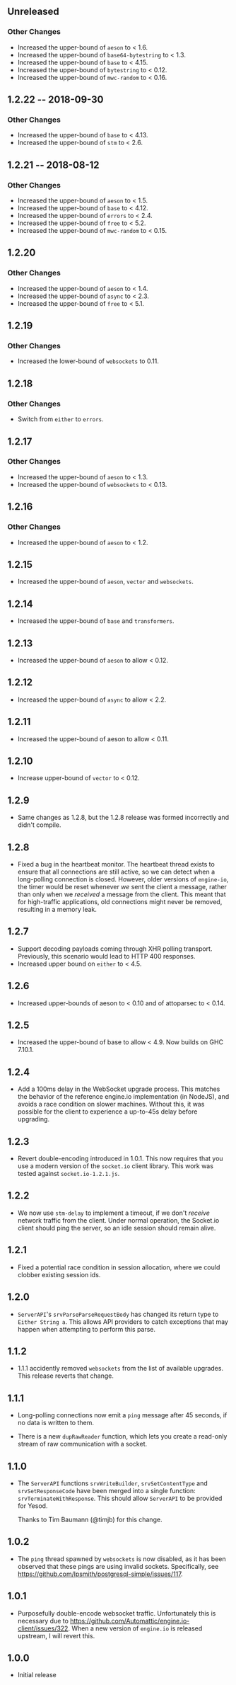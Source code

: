 ## Unreleased

### Other Changes

* Increased the upper-bound of `aeson` to < 1.6.
* Increased the upper-bound of `base64-bytestring` to < 1.3.
* Increased the upper-bound of `base` to < 4.15.
* Increased the upper-bound of `bytestring` to < 0.12.
* Increased the upper-bound of `mwc-random` to < 0.16.

## 1.2.22 -- 2018-09-30

### Other Changes

* Increased the upper-bound of `base` to < 4.13.
* Increased the upper-bound of `stm` to < 2.6.

## 1.2.21 -- 2018-08-12

### Other Changes

* Increased the upper-bound of `aeson` to < 1.5.
* Increased the upper-bound of `base` to < 4.12.
* Increased the upper-bound of `errors` to < 2.4.
* Increased the upper-bound of `free` to < 5.2.
* Increased the upper-bound of `mwc-random` to < 0.15.

## 1.2.20

### Other Changes

* Increased the upper-bound of `aeson` to < 1.4.
* Increased the upper-bound of `async` to < 2.3.
* Increased the upper-bound of `free` to < 5.1.

## 1.2.19

### Other Changes

* Increased the lower-bound of `websockets` to 0.11.

## 1.2.18

### Other Changes

* Switch from `either` to `errors`.

## 1.2.17

### Other Changes

* Increased the upper-bound of `aeson` to < 1.3.
* Increased the upper-bound of `websockets` to < 0.13.

## 1.2.16

### Other Changes

* Increased the upper-bound of `aeson` to < 1.2.

## 1.2.15

* Increased the upper-bound of `aeson`, `vector` and `websockets`.

## 1.2.14

* Increased the upper-bound of `base` and `transformers`.

## 1.2.13

* Increased the upper-bound of `aeson` to allow < 0.12.

## 1.2.12

* Increased the upper-bound of `async` to allow < 2.2.

## 1.2.11

* Increased the upper-bound of aeson to allow < 0.11.

## 1.2.10

* Increase upper-bound of `vector` to < 0.12.

## 1.2.9

* Same changes as 1.2.8, but the 1.2.8 release was formed incorrectly and didn't
  compile.

## 1.2.8

* Fixed a bug in the heartbeat monitor. The heartbeat thread exists to ensure
  that all connections are still active, so we can detect when a long-polling
  connection is closed. However, older versions of `engine-io`, the timer would
  be reset whenever *we* sent the client a message, rather than only when we
  *received* a message from the client. This meant that for high-traffic
  applications, old connections might never be removed, resulting in a memory
  leak.

## 1.2.7

* Support decoding payloads coming through XHR polling transport.
  Previously, this scenario would lead to HTTP 400 responses.
* Increased upper bound on `either` to < 4.5.

## 1.2.6

* Increased upper-bounds of aeson to < 0.10 and of attoparsec to < 0.14.

## 1.2.5

* Increased the upper-bound of base to allow < 4.9. Now builds on
  GHC 7.10.1.

## 1.2.4

* Add a 100ms delay in the WebSocket upgrade process. This matches the
  behavior of the reference engine.io implementation (in NodeJS), and
  avoids a race condition on slower machines. Without this, it was
  possible for the client to experience a up-to-45s delay before
  upgrading.

## 1.2.3

* Revert double-encoding introduced in 1.0.1. This now requires that you
  use a modern version of the `socket.io` client library. This work was
  tested against `socket.io-1.2.1.js`.

## 1.2.2

* We now use `stm-delay` to implement a timeout, if we don't *receive*
  network traffic from the client. Under normal operation, the Socket.io
  client should ping the server, so an idle session should remain alive.

## 1.2.1

* Fixed a potential race condition in session allocation, where we could
  clobber existing session ids.

## 1.2.0

* `ServerAPI`'s `srvParseParseRequestBody` has changed its return type to
  `Either String a`. This allows API providers to catch exceptions that may
  happen when attempting to perform this parse.

## 1.1.2

* 1.1.1 accidently removed `websockets` from the list of available upgrades.
  This release reverts that change.

## 1.1.1

* Long-polling connections now emit a `ping` message after 45 seconds, if no
  data is written to them.

* There is a new `dupRawReader` function, which lets you create a read-only
  stream of raw communication with a socket.

## 1.1.0

* The `ServerAPI` functions `srvWriteBuilder`, `srvSetContentType` and
  `srvSetResponseCode` have been merged into a single function:
  `srvTerminateWithResponse`. This should allow `ServerAPI` to be provided for
  Yesod.

  Thanks to Tim Baumann (@timjb) for this change.

## 1.0.2

* The `ping` thread spawned by `websockets` is now disabled, as it has been
  observed that these pings are using invalid sockets. Specifically, see
  https://github.com/lpsmith/postgresql-simple/issues/117.

## 1.0.1

* Purposefully double-encode websocket traffic. Unfortunately this is necessary
  due to https://github.com/Automattic/engine.io-client/issues/322. When a new
  version of `engine.io` is released upstream, I will revert this.

## 1.0.0

* Initial release
